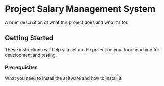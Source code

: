 # Project Salary Management System

A brief description of what this project does and who it's for.

## Getting Started

These instructions will help you set up the project on your local machine for development and testing.

### Prerequisites

What you need to install the software and how to install it.



